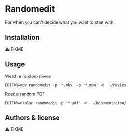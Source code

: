 # Randomedit

For when you can't decide what you want to start with.

## Installation

:warning: FIXME


## Usage

Watch a random movie 

    EDITOR=mpv randomedit -p '*.mkv' -p '*.mp4' -d  ~/Movies

Read a random PDF

    EDITOR=okular randomedit -p '*.pdf' -d  ~/Documentation/

## Authors & license

:warning: FIXME


